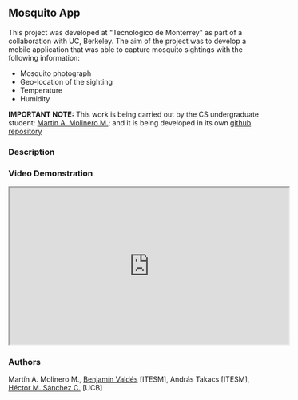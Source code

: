 ## Mosquito App

This project was developed at "Tecnológico de Monterrey" as part of a collaboration with UC, Berkeley. The aim of the project was to develop a mobile application that was able to capture mosquito sightings with the following information:
* Mosquito photograph
* Geo-location of the sighting
* Temperature
* Humidity

**IMPORTANT NOTE:** This work is being carried out by the CS undergraduate student: [Martín A. Molinero M.](https://github.com/MartinMolinero); and it is being developed in its own [github repository](https://github.com/MartinMolinero/mosquito-app)


### Description

### Video Demonstration

<iframe width="560" height="315" src="https://www.youtube.com/embed/V0J026A8DIE" allowfullscreen></iframe>

### Authors

Martín A. Molinero M., <a href="https://www.researchgate.net/profile/Benjamin_Valdes">Benjamín Valdés</a> [ITESM], András Takacs  [ITESM], <a href="https://chipdelmal.github.io/">Héctor M. Sánchez C.</a> [UCB]
